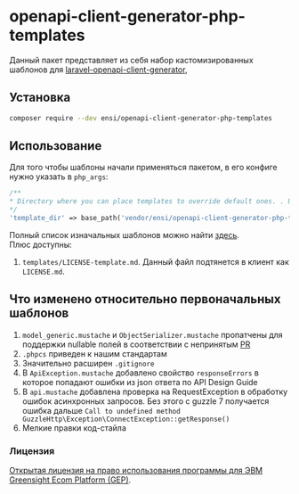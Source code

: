 # openapi-client-generator-php-templates

Данный пакет представляет из себя набор кастомизированных шаблонов для [laravel-openapi-client-generator](https://github.com/greensight/laravel-openapi-client-generator),


## Установка

```bash
composer require --dev ensi/openapi-client-generator-php-templates
```

## Использование

Для того чтобы шаблоны начали применяться пакетом, в его конфиге нужно указать в `php_args`:

```php
/**
* Directory where you can place templates to override default ones. . Used in -t
*/
'template_dir' => base_path('vendor/ensi/openapi-client-generator-php-templates/templates'),
```

Полный список изначальных шаблонов можно найти [здесь](https://github.com/OpenAPITools/openapi-generator/tree/5.2.x/modules/openapi-generator/src/main/resources/php).  
Плюс доступны:
1. `templates/LICENSE-template.md`. Данный файл подтянется в клиент как `LICENSE.md`.

## Что изменено относительно первоначальных шаблонов

1. `model_generic.mustache` и `ObjectSerializer.mustache` пропатчены для поддержки nullable полей в соответствии с непринятым [PR](https://github.com/OpenAPITools/openapi-generator/pull/3493)
2. `.phpcs` приведен к нашим стандартам
3. Значительно расширен `.gitignore`
4. В `ApiException.mustache` добавлено свойство `responseErrors` в которое попадают ошибки из json ответа по API Design Guide
5. В `api.mustache` добавлена проверка на RequestException в обработку ошибок асинхронных запросов. Без этого с guzzle 7 получается ошибка дальше `Call to undefined method GuzzleHttp\Exception\ConnectException::getResponse()`
6. Мелкие правки код-стайла

### Лицензия

[Открытая лицензия на право использования программы для ЭВМ Greensight Ecom Platform (GEP)](LICENSE.md).
